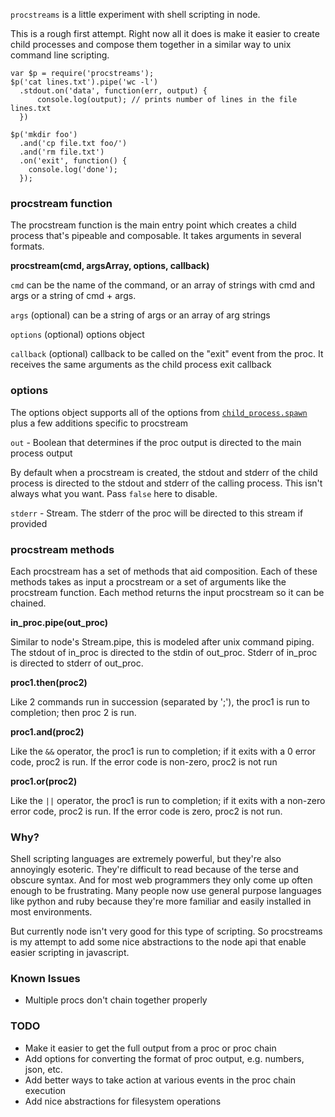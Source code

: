 `procstreams` is a little experiment with shell scripting in node.

This is a rough first attempt. Right now all it does is make it easier to
create child processes and compose them together in a similar way to unix
command line scripting.

    var $p = require('procstreams');
    $p('cat lines.txt').pipe('wc -l')
      .stdout.on('data', function(err, output) {
          console.log(output); // prints number of lines in the file lines.txt
      })

    $p('mkdir foo')
      .and('cp file.txt foo/')
      .and('rm file.txt')
      .on('exit', function() {
        console.log('done');
      });

### procstream function

The procstream function is the main entry point which creates a child process
that's pipeable and composable. It takes arguments in several formats.

**procstream(cmd, argsArray, options, callback)**

`cmd` can be the name of the command, or an array of strings with cmd and args
or a string of cmd + args.

`args` (optional) can be a string of args or an array of arg strings

`options` (optional) options object

`callback` (optional) callback to be called on the "exit" event from the proc.
It receives the same arguments as the child process exit callback

### options

The options object supports all of the options from [`child_process.spawn`](http://nodejs.org/docs/v0.6.5/api/child_processes.html#child_process.spawn) plus 
a few additions specific to procstream

`out` - Boolean that determines if the proc output is directed to the main
process output

By default when a procstream is created, the stdout and stderr of the child
process is directed to the stdout and stderr of the calling process. This
isn't always what you want. Pass `false` here to disable.

`stderr` - Stream. The stderr of the proc will be directed to this stream if
provided

### procstream methods

Each procstream has a set of methods that aid composition. Each of these
methods takes as input a procstream or a set of arguments like the procstream
function. Each method returns the input procstream so it can be chained.

**in_proc.pipe(out_proc)**

Similar to node's Stream.pipe, this is modeled after unix command piping. The
stdout of in_proc is directed to the stdin of out_proc. Stderr of in_proc is
directed to stderr of out_proc.

**proc1.then(proc2)**

Like 2 commands run in succession (separated by ';'), the proc1 is run to
completion; then proc 2 is run.

**proc1.and(proc2)**

Like the `&&` operator, the proc1 is run to completion; if it exits with a 0
error code, proc2 is run. If the error code is non-zero, proc2 is not run

**proc1.or(proc2)**

Like the `||` operator, the proc1 is run to completion; if it exits with a
non-zero error code, proc2 is run. If the error code is zero, proc2 is not
run.

### Why?

Shell scripting languages are extremely powerful, but they're also annoyingly
esoteric. They're difficult to read because of the terse and obscure syntax.
And for most web programmers they only come up often enough to be frustrating.
Many people now use general purpose languages like python and ruby because
they're more familiar and easily installed in most environments.

But currently node isn't very good for this type of scripting. So procstreams
is my attempt to add some nice abstractions to the node api that enable easier
scripting in javascript.

### Known Issues

* Multiple procs don't chain together properly

### TODO

* Make it easier to get the full output from a proc or proc chain
* Add options for converting the format of proc output, e.g. numbers, json, etc.
* Add better ways to take action at various events in the proc chain execution
* Add nice abstractions for filesystem operations